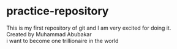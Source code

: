 # practice-repository
This is my first repository of git and I am very excited for doing it.
<br>
Created by Muhammad Abubakar
<br>
i want to become one trillionaire in the world
